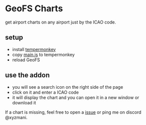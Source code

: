 # GeoFS Charts
get airport charts on any airport just by the ICAO code. 

## setup 
- install [tempermonkey](https://www.tampermonkey.net/)
- copy [main.js](/main.js) to tempermonkey 
- reload GeoFS 

## use the addon
- you will see a search icon on the right side of the page
- click on it and enter a ICAO code
- it will display the chart and you can open it in a new window or download it

If a chart is missing, feel free to open a [issue](https://github.com/mansoorbarri/geofs-charts/issues) or ping me on discord @xyzmani.